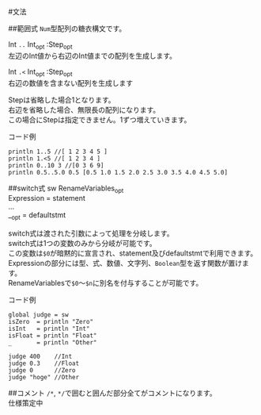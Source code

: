 #文法

##範囲式
`Num`型配列の糖衣構文です。  

Int `..` Int<sub>opt</sub> :Step<sub>opt</sub>  
左辺のInt値から右辺のInt値までの配列を生成します。  

Int `.<` Int<sub>opt</sub> :Step<sub>opt</sub>  
右辺の数値を含まない配列を生成します  

Stepは省略した場合1となります。  
右辺を省略した場合、無限長の配列になります。  
この場合にStepは指定できません。1ずつ増えていきます。  

コード例
```
println 1..5 //[ 1 2 3 4 5 ]
println 1.<5 //[ 1 2 3 4 ]
println 0..10 3 //[0 3 6 9]
println 0.5..5.0 0.5 [0.5 1.0 1.5 2.0 2.5 3.0 3.5 4.0 4.5 5.0]
```
##switch式
sw RenameVariables<sub>opt</sub>  
Expression = statement  
...  
\_<sub>opt</sub> = defaultstmt

switch式は渡された引数によって処理を分岐します。  
switch式は1つの変数のみから分岐が可能です。  
この変数は`$0`が暗黙的に宣言され、statement及びdefaultstmtで利用できます。  
Expressionの部分には型、式、数値、文字列、`Boolean`型を返す関数が置けます。  
RenameVariablesで`$0`〜`$n`に別名を付与することが可能です。  

コード例
```
global judge = sw
isZero  = println "Zero"
isInt   = println "Int"
isFloat = println "Float"
_       = println "Other"

judge 400    //Int
judge 0.3    //Float
judge 0      //Zero
judge "hoge" //Other

```
    
##コメント
`/*`, `*/`で囲むと囲んだ部分全てがコメントになります。  
仕様策定中

